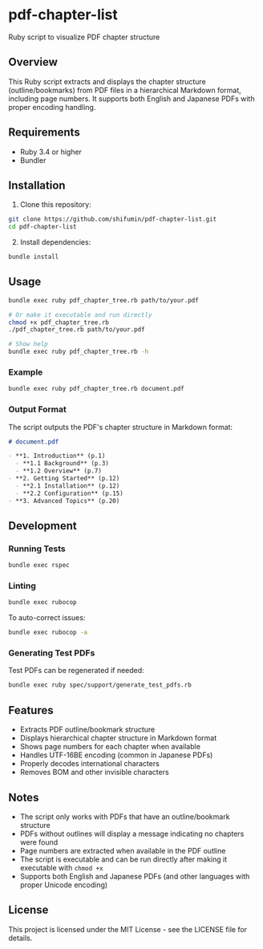 # pdf-chapter-list

Ruby script to visualize PDF chapter structure

## Overview

This Ruby script extracts and displays the chapter structure (outline/bookmarks) from PDF files in a hierarchical Markdown format, including page numbers. It supports both English and Japanese PDFs with proper encoding handling.

## Requirements

- Ruby 3.4 or higher
- Bundler

## Installation

1. Clone this repository:
```bash
git clone https://github.com/shifumin/pdf-chapter-list.git
cd pdf-chapter-list
```

2. Install dependencies:
```bash
bundle install
```

## Usage

```bash
bundle exec ruby pdf_chapter_tree.rb path/to/your.pdf

# Or make it executable and run directly
chmod +x pdf_chapter_tree.rb
./pdf_chapter_tree.rb path/to/your.pdf

# Show help
bundle exec ruby pdf_chapter_tree.rb -h
```

### Example

```bash
bundle exec ruby pdf_chapter_tree.rb document.pdf
```

### Output Format

The script outputs the PDF's chapter structure in Markdown format:

```markdown
# document.pdf

- **1. Introduction** (p.1)
  - **1.1 Background** (p.3)
  - **1.2 Overview** (p.7)
- **2. Getting Started** (p.12)
  - **2.1 Installation** (p.12)
  - **2.2 Configuration** (p.15)
- **3. Advanced Topics** (p.20)
```

## Development

### Running Tests

```bash
bundle exec rspec
```

### Linting

```bash
bundle exec rubocop
```

To auto-correct issues:
```bash
bundle exec rubocop -a
```

### Generating Test PDFs

Test PDFs can be regenerated if needed:
```bash
bundle exec ruby spec/support/generate_test_pdfs.rb
```

## Features

- Extracts PDF outline/bookmark structure
- Displays hierarchical chapter structure in Markdown format
- Shows page numbers for each chapter when available
- Handles UTF-16BE encoding (common in Japanese PDFs)
- Properly decodes international characters
- Removes BOM and other invisible characters

## Notes

- The script only works with PDFs that have an outline/bookmark structure
- PDFs without outlines will display a message indicating no chapters were found
- Page numbers are extracted when available in the PDF outline
- The script is executable and can be run directly after making it executable with `chmod +x`
- Supports both English and Japanese PDFs (and other languages with proper Unicode encoding)

## License

This project is licensed under the MIT License - see the LICENSE file for details.
